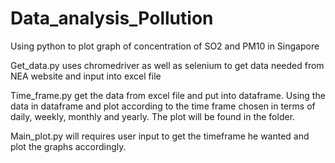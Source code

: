# Data_analysis_Pollution
Using python to plot graph of concentration of SO2 and PM10 in Singapore

Get_data.py uses chromedriver as well as selenium to get data needed from NEA website and input into excel file

Time_frame.py get the data from excel file and put into dataframe. Using the data in dataframe and plot according to the time frame chosen
in terms of daily, weekly, monthly and yearly. The plot will be found in the folder.

Main_plot.py will requires user input to get the timeframe he wanted and plot the graphs accordingly.
